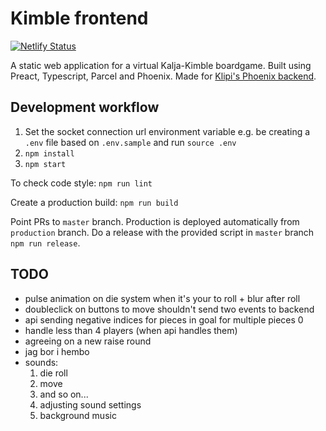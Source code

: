 # KimbIe frontend

[![Netlify Status](https://api.netlify.com/api/v1/badges/ee12766a-ab4d-4610-985b-1acdb8d9edb5/deploy-status)](https://app.netlify.com/sites/loving-ardinghelli-fa9c33/deploys)

A static web application for a virtual Kalja-Kimble boardgame. Built using Preact, Typescript, Parcel and Phoenix. Made for [Klipi's Phoenix backend](https://github.com/klipi/web_kimble).

## Development workflow

1. Set the socket connection url environment variable e.g. be creating a `.env` file based on `.env.sample` and run `source .env`
1. `npm install`
1. `npm start`

To check code style: `npm run lint`

Create a production build: `npm run build`

Point PRs to `master` branch. Production is deployed automatically from `production` branch. Do a release with the provided script in `master` branch `npm run release`.

## TODO

- pulse animation on die system when it's your to roll + blur after roll
- doubleclick on buttons to move shouldn't send two events to backend
- api sending negative indices for pieces in goal for multiple pieces 0
- handle less than 4 players (when api handles them)
- agreeing on a new raise round
- jag bor i hembo
- sounds:
  1. die roll
  1. move
  1. and so on...
  1. adjusting sound settings
  1. background music
